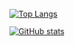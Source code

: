 [![Top Langs](https://github-readme-stats.vercel.app/api/top-langs/?username=distriful5061&langs_count=10)](https://github.com/anuraghazra/github-readme-stats)

[![GitHub stats](https://github-readme-stats.vercel.app/api?username=distriful5061&show_icons=true&count_private=true&theme=tokyonight)](https://github.com/anuraghazra/github-readme-stats)
